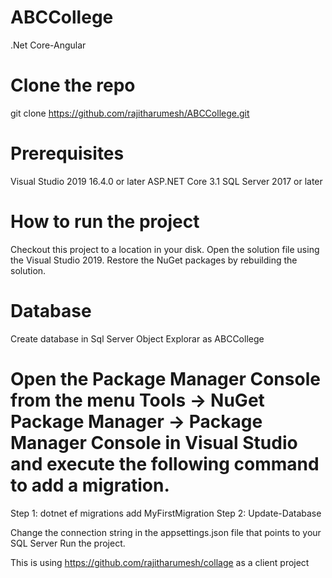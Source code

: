 # ABCCollege
.Net Core-Angular


# Clone the repo
git clone https://github.com/rajitharumesh/ABCCollege.git

# Prerequisites

Visual Studio 2019 16.4.0 or later
ASP.NET Core 3.1
SQL Server 2017 or later

# How to run the project
Checkout this project to a location in your disk.
Open the solution file using the Visual Studio 2019.
Restore the NuGet packages by rebuilding the solution.

# Database 
Create database in Sql Server Object Explorar as ABCCollege

# Open the Package Manager Console from the menu Tools -> NuGet Package Manager -> Package Manager Console in Visual Studio and execute the following command to add a migration.

Step 1:  dotnet ef migrations add MyFirstMigration
Step 2: Update-Database

Change the connection string in the appsettings.json file that points to your SQL Server
Run the project.

This is using https://github.com/rajitharumesh/collage as a client project
